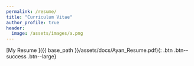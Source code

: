 ```yaml
---
permalink: /resume/
title: "Curriculum Vitae"
author_profile: true
header:
  image: /assets/images/a.png
---
```


[My Resume ]({{ base_path }}/assets/docs/Ayan_Resume.pdf){: .btn .btn--success .btn--large} 

